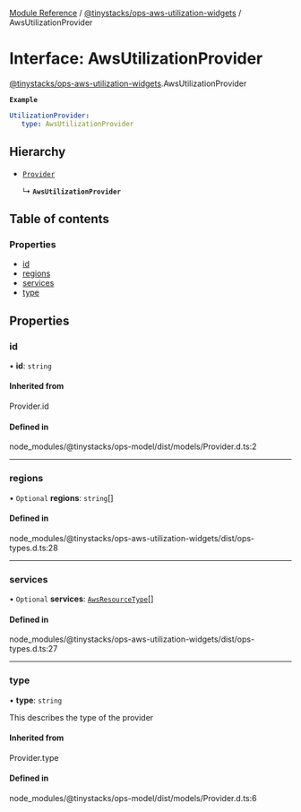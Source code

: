 [Module Reference](../modules.md) / [@tinystacks/ops-aws-utilization-widgets](../modules/tinystacks_ops_aws_utilization_widgets.md) / AwsUtilizationProvider

# Interface: AwsUtilizationProvider

[@tinystacks/ops-aws-utilization-widgets](../modules/tinystacks_ops_aws_utilization_widgets.md).AwsUtilizationProvider

**`Example`**

```yaml
UtilizationProvider:
   type: AwsUtilizationProvider
```

## Hierarchy

- [`Provider`](../modules/tinystacks_ops_model.md#provider)

  ↳ **`AwsUtilizationProvider`**

## Table of contents

### Properties

- [id](tinystacks_ops_aws_utilization_widgets.AwsUtilizationProvider.md#id)
- [regions](tinystacks_ops_aws_utilization_widgets.AwsUtilizationProvider.md#regions)
- [services](tinystacks_ops_aws_utilization_widgets.AwsUtilizationProvider.md#services)
- [type](tinystacks_ops_aws_utilization_widgets.AwsUtilizationProvider.md#type)

## Properties

### id

• **id**: `string`

#### Inherited from

Provider.id

#### Defined in

node_modules/@tinystacks/ops-model/dist/models/Provider.d.ts:2

___

### regions

• `Optional` **regions**: `string`[]

#### Defined in

node_modules/@tinystacks/ops-aws-utilization-widgets/dist/ops-types.d.ts:28

___

### services

• `Optional` **services**: [`AwsResourceType`](../modules/tinystacks_ops_aws_utilization_widgets.md#awsresourcetype)[]

#### Defined in

node_modules/@tinystacks/ops-aws-utilization-widgets/dist/ops-types.d.ts:27

___

### type

• **type**: `string`

This describes the type of the provider

#### Inherited from

Provider.type

#### Defined in

node_modules/@tinystacks/ops-model/dist/models/Provider.d.ts:6
